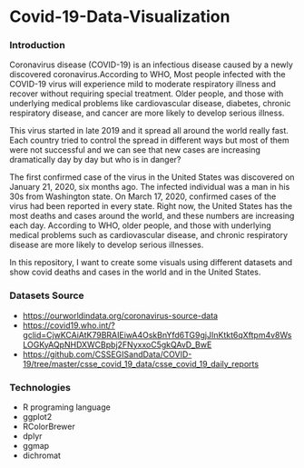 # Covid-19-Data-Visualization

### Introduction 

Coronavirus disease (COVID-19) is an infectious disease caused by a newly discovered coronavirus.According to WHO, Most people infected with the COVID-19 virus will experience mild to moderate respiratory illness and recover without requiring special treatment. Older people, and those with underlying medical problems like cardiovascular disease, diabetes, chronic respiratory disease, and cancer are more likely to develop serious illness.

This virus started in late 2019 and it spread all around the world really fast. Each country tried to control the spread in different ways but most of them were not successful and we can see that new cases are increasing dramatically day by day but who is in danger?

The first confirmed case of the virus in the United States was discovered on January 21, 2020, six months ago. The infected individual was a man in his 30s from Washington state. On March 17, 2020, confirmed cases of the virus had been reported in every state. Right now, the United States has the most deaths and cases around the world, and these numbers are increasing each day. According to WHO, older people, and those with underlying medical problems such as cardiovascular disease, and chronic respiratory disease are more likely to develop serious illnesses.

In this repository, I want to create some visuals using different datasets and show covid deaths and cases in the world and in the United States.

### Datasets Source

* https://ourworldindata.org/coronavirus-source-data
* https://covid19.who.int/?gclid=CjwKCAiAtK79BRAIEiwA4OskBnYfd6TG9gjJInKtkt6qXftpm4v8WsLOGKyAQpNHDXWCBpbj2FNyxxoC5gkQAvD_BwE
* https://github.com/CSSEGISandData/COVID-19/tree/master/csse_covid_19_data/csse_covid_19_daily_reports

### Technologies

* R programing language
* ggplot2
* RColorBrewer
* dplyr
* ggmap
* dichromat
